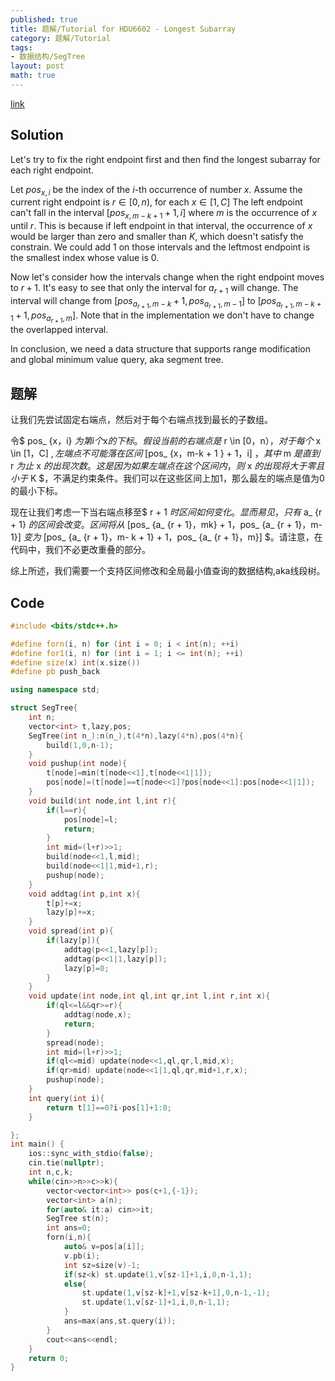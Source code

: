 ```yaml
---
published: true
title: 题解/Tutorial for HDU6602 - Longest Subarray
category: 题解/Tutorial
tags:
- 数据结构/SegTree
layout: post
math: true
---
```


<!-- more -->

[link](https://vjudge.net/problem/HDU-6602/origin)

## Solution

Let's try to fix the right endpoint first and then find the longest subarray for each right endpoint.

Let $pos_{x,i}$ be the index of the $i$-th occurrence of number $x$. Assume the current right endpoint is $r\in[0,n)$, for each $x\in[1,C]$ The left endpoint can't fall in the interval $[pos_{x,m-k+1}+1,i]$ where $m$ is the occurrence of $x$ until $r$. This is because if left endpoint in that interval, the occurrence of $x$ would be larger than zero and smaller than $K$, which doesn't satisfy the constrain. We could add 1 on those intervals and the leftmost endpoint is the smallest index whose value is 0.

Now let's consider how the intervals change when the right endpoint moves to $r+1$. It's easy to see that only the interval for $a_{r+1}$ will change.
The interval will change from $[pos_{a_{r+1},m-k}+1,pos_{a_{r+1},m-1}]$ to $[pos_{a_{r+1},m-k+1}+1,pos_{a_{r+1},m}]$. Note that in the implementation we don't have to change the overlapped interval.

In conclusion, we need a data structure that supports range modification and global minimum value query, aka segment tree.

## 题解

让我们先尝试固定右端点，然后对于每个右端点找到最长的子数组。

令$ pos_ {x，i} $为第i个$x$的下标。假设当前的右端点是$ r \in [0，n）$，对于每个$ x \in [1，C] $,左端点不可能落在区间$ [pos_ {x，m-k + 1 } + 1，i] $，其中$ m $是直到$ r $为止$ x $的出现次数。这是因为如果左端点在这个区间内，则$ x $的出现将大于零且小于$ K $，不满足约束条件。我们可以在这些区间上加1，那么最左的端点是值为0的最小下标。

现在让我们考虑一下当右端点移至$ r + 1 $时区间如何变化。显而易见，只有$ a_ {r + 1} $的区间会改变。
区间将从$ [pos_ {a_ {r + 1}，mk} + 1，pos_ {a_ {r + 1}，m-1}] $变为$ [pos_ {a_ {r + 1}，m- k + 1} + 1，pos_ {a_ {r + 1}，m}] $。请注意，在代码中，我们不必更改重叠的部分。

综上所述，我们需要一个支持区间修改和全局最小值查询的数据结构,aka线段树。

## Code
```cpp
#include <bits/stdc++.h>

#define forn(i, n) for (int i = 0; i < int(n); ++i)
#define for1(i, n) for (int i = 1; i <= int(n); ++i)
#define size(x) int(x.size())
#define pb push_back

using namespace std;

struct SegTree{
    int n;
    vector<int> t,lazy,pos;
    SegTree(int n_):n(n_),t(4*n),lazy(4*n),pos(4*n){
        build(1,0,n-1);
    }
    void pushup(int node){
        t[node]=min(t[node<<1],t[node<<1|1]);
        pos[node]=(t[node]==t[node<<1]?pos[node<<1]:pos[node<<1|1]);
    }
    void build(int node,int l,int r){
        if(l==r){
            pos[node]=l;
            return;
        }
        int mid=(l+r)>>1;
        build(node<<1,l,mid);
        build(node<<1|1,mid+1,r);
        pushup(node);
    }
    void addtag(int p,int x){
        t[p]+=x;
        lazy[p]+=x;
    }
    void spread(int p){
        if(lazy[p]){
            addtag(p<<1,lazy[p]);
            addtag(p<<1|1,lazy[p]);
            lazy[p]=0;
        }
    }
    void update(int node,int ql,int qr,int l,int r,int x){
        if(ql<=l&&qr>=r){
            addtag(node,x);
            return;
        }
        spread(node);
        int mid=(l+r)>>1;
        if(ql<=mid) update(node<<1,ql,qr,l,mid,x);
        if(qr>mid) update(node<<1|1,ql,qr,mid+1,r,x);
        pushup(node);
    }
    int query(int i){
        return t[1]==0?i-pos[1]+1:0;
    }

};
int main() {
    ios::sync_with_stdio(false);
    cin.tie(nullptr);
    int n,c,k;
    while(cin>>n>>c>>k){
        vector<vector<int>> pos(c+1,{-1});
        vector<int> a(n);
        for(auto& it:a) cin>>it;
        SegTree st(n);
        int ans=0;
        forn(i,n){
            auto& v=pos[a[i]];
            v.pb(i);
            int sz=size(v)-1;
            if(sz<k) st.update(1,v[sz-1]+1,i,0,n-1,1);
            else{
                st.update(1,v[sz-k]+1,v[sz-k+1],0,n-1,-1);
                st.update(1,v[sz-1]+1,i,0,n-1,1);
            }
            ans=max(ans,st.query(i));
        }
        cout<<ans<<endl;
    }
    return 0;
}
```
